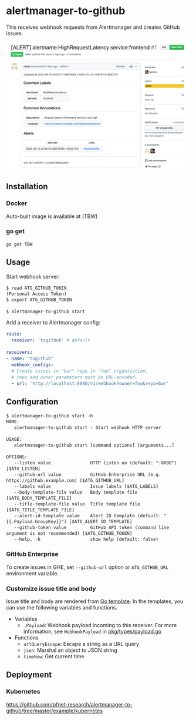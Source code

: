# alertmanager-to-github

This receives webhook requests from Alertmanager and creates GitHub issues.

<kbd>![screen shot](doc/screenshot.png)</kbd>

## Installation

### Docker

Auto-built image is available at (TBW)

### go get

```
go get TBW
```

## Usage

Start webhook server:

```
$ read ATG_GITHUB_TOKEN
(Personal Access Token)
$ export ATG_GITHUB_TOKEN

$ alertmanager-to-github start
```

Add a receiver to Alertmanager config:

```yaml
route:
  receiver: 'togithub' # default

receivers:
- name: "togithub"
  webhook_configs:
  # Create issues in "bar" repo in "foo" organization.
  # repo and owner parameters must be URL-encoded.
  - url: 'http://localhost:8080/v1/webhook?owner=foo&repo=bar'
```

## Configuration

```
$ alertmanager-to-github start -h
NAME:
   alertmanager-to-github start - Start webhook HTTP server

USAGE:
   alertmanager-to-github start [command options] [arguments...]

OPTIONS:
   --listen value               HTTP listen on (default: ":8080") [$ATG_LISTEN]
   --github-url value           GitHub Enterprise URL (e.g. https://github.example.com) [$ATG_GITHUB_URL]
   --labels value               Issue labels [$ATG_LABELS]
   --body-template-file value   Body template file [$ATG_BODY_TEMPLATE_FILE]
   --title-template-file value  Title template file [$ATG_TITLE_TEMPLATE_FILE]
   --alert-id-template value    Alert ID template (default: "{{.Payload.GroupKey}}") [$ATG_ALERT_ID_TEMPLATE]
   --github-token value         GitHub API token (command line argument is not recommended) [$ATG_GITHUB_TOKEN]
   --help, -h                   show help (default: false)
```

### GitHub Enterprise

To create issues in GHE, set `--github-url` option or `ATG_GITHUB_URL` environment variable.

### Customize issue title and body

Issue title and body are rendered from [Go template](https://golang.org/pkg/text/template/). In the templates, you can use the following variables and functions.

* Variables
    * `.Payload`: Webhook payload incoming to this receiver. For more information, see `WebhookPayload` in [pkg/types/payload.go](https://github.com/pfnet-research/alertmanager-to-github/blob/master/pkg/types/payload.go)
* Functions
    * `urlQueryEscape`: Escape a string as a URL query
    * `json`: Marshal an object to JSON string
    * `timeNow`: Get current time

## Deployment

### Kubernetes

https://github.com/pfnet-research/alertmanager-to-github/tree/master/example/kubernetes

